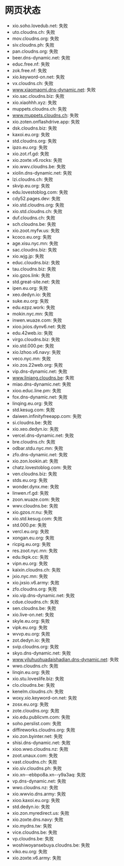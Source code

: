 # 网页状态
- xio.soho.lovedub.net: 失败
- uto.cloudns.ch: 失败
- mov.cloudns.org: 失败
- siv.cloudns.ph: 失败
- pan.cloudns.org: 失败
- beer.dns-dynamic.net: 失败
- educ.free.nf: 失败
- zok.free.nf: 失败
- xio.keyword-on.net: 失败
- vx.cloudns.ch: 失败
- www.xiaomaomi.dns-dynamic.net: 失败
- xio.sac.cloudns.biz: 失败
- xio.xiaohhh.xyz: 失败
- muppets.cloudns.ch: 失败
- www.muppets.cloudns.ch: 失败
- xio.zoten.onflashdrive.app: 失败
- dsk.cloudns.biz: 失败
- kaxoi.eu.org: 失败
- std.cloudns.org: 失败
- ipzo.eu.org: 失败
- xio.zot.rf.gd: 失败
- xio.zoxte.v6.rocks: 失败
- xio.wwv.cloudns.be: 失败
- xiolin.dns-dynamic.net: 失败
- lzi.cloudns.ch: 失败
- skvip.eu.org: 失败
- edu.lovestoblog.com: 失败
- cdy52.pages.dev: 失败
- xio.std.cloudns.org: 失败
- xio.std.cloudns.ch: 失败
- duf.cloudns.ch: 失败
- sch.cloudns.be: 失败
- xio.zoot.myfw.us: 失败
- kcoco.eu.org: 失败
- age.xisu.nyc.mn: 失败
- sac.cloudns.biz: 失败
- xio.wjg.jp: 失败
- educ.cloudns.biz: 失败
- tau.cloudns.biz: 失败
- xio.gzos.link: 失败
- std.great-site.net: 失败
- ipen.eu.org: 失败
- xeo.dedyn.io: 失败
- suke.eu.org: 失败
- edu.ezpz.work: 失败
- mokin.nyc.mn: 失败
- inwen.wuaze.com: 失败
- xioo.jxios.dynv6.net: 失败
- edu.42web.io: 失败
- virgo.cloudns.biz: 失败
- xio.std.000.pe: 失败
- xio.lzhoo.v6.navy: 失败
- veco.nyc.mn: 失败
- xio.zos.22web.org: 失败
- vip.dns-dynamic.net: 失败
- www.liniang.cloudns.be: 失败
- miao.dns-dynamic.net: 失败
- xioo.educ.line.pm: 失败
- fox.dns-dynamic.net: 失败
- linqing.eu.org: 失败
- std.kesug.com: 失败
- daiwen.infinityfreeapp.com: 失败
- si.cloudns.be: 失败
- xio.xeo.dedyn.io: 失败
- vercel.dns-dynamic.net: 失败
- bre.cloudns.ch: 失败
- odbar.stdu.nyc.mn: 失败
- zfo.dns-dynamic.net: 失败
- xio.zon.lookin.at: 失败
- chatz.lovestoblog.com: 失败
- ven.cloudns.biz: 失败
- stds.eu.org: 失败
- wonder.dynx.me: 失败
- linwen.rf.gd: 失败
- zoon.wuaze.com: 失败
- wwv.cloudns.be: 失败
- xio.gzos.rr.nu: 失败
- xio.std.kesug.com: 失败
- std.000.pe: 失败
- vercl.eu.org: 失败
- xongan.eu.org: 失败
- ricpig.eu.org: 失败
- res.zoot.nyc.mn: 失败
- edu.tkpk.cc: 失败
- vipn.eu.org: 失败
- kaixin.cloudns.ch: 失败
- jxio.nyc.mn: 失败
- xio.jxsio.v6.army: 失败
- zfo.cloudns.org: 失败
- xio.vip.dns-dynamic.net: 失败
- cdue.cloudns.ch: 失败
- sen.cloudns.be: 失败
- xio.live-on.net: 失败
- skyle.eu.org: 失败
- vipk.eu.org: 失败
- wvvp.eu.org: 失败
- zot.dedyn.io: 失败
- svip.cloudns.org: 失败
- skyo.dns-dynamic.net: 失败
- www.yiluhuohuadaishadian.dns-dynamic.net: 失败
- wwo.cloudns.ch: 失败
- linqin.eu.org: 失败
- xio.stu.loveslife.biz: 失败
- clo.cloudns.be: 失败
- kenelm.cloudns.ch: 失败
- woxy.xio.keyword-on.net: 失败
- zosx.eu.org: 失败
- zote.cloudns.org: 失败
- xio.edu.publicvm.com: 失败
- soho.perslist.com: 失败
- diffireworks.cloudns.org: 失败
- xio.zon.byinter.net: 失败
- shisi.dns-dynamic.net: 失败
- xioo.wwo.cloudns.nz: 失败
- zoot.unaux.com: 失败
- vast.cloudns.ch: 失败
- xio.siv.cloudns.ph: 失败
- xio.xn--ebbpo8a.xn--y9a3aq: 失败
- vp.dns-dynamic.net: 失败
- wwo.cloudns.nz: 失败
- xio.wwvio.dns.army: 失败
- xioo.kaxoi.eu.org: 失败
- std.dedyn.io: 失败
- xio.zon.myredirect.us: 失败
- xio.zoxte.dns.navy: 失败
- xio.mydns.tw: 失败
- vice.cloudns.be: 失败
- vp.cloudns.be: 失败
- woshiwoyansebuya.cloudns.be: 失败
- viko.eu.org: 失败
- xio.zoxte.v6.army: 失败
